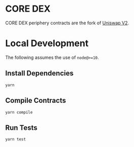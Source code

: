 # CORE DEX

CORE DEX periphery contracts are the fork of [Uniswap V2](https://github.com/Uniswap/v2-periphery).

# Local Development

The following assumes the use of `node@>=10`.

## Install Dependencies

`yarn`

## Compile Contracts

`yarn compile`

## Run Tests

`yarn test`
